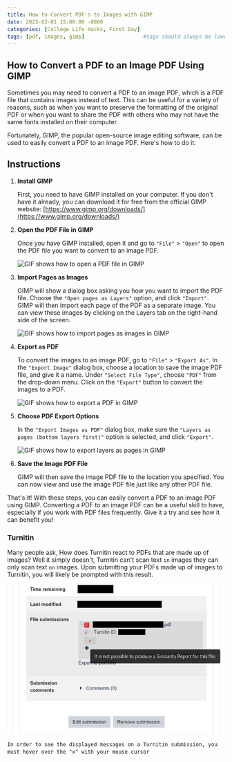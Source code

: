```yaml
---
title: How to Convert PDF's to Images with GIMP
date: 2023-03-01 15:00:00 -0800
categories: [College Life Hacks, First Day]
tags: [pdf, images, gimp]                   #tags should always be lowercase
---
```


## How to Convert a PDF to an Image PDF Using GIMP

Sometimes you may need to convert a PDF to an image PDF, which is a PDF file that contains images instead of text. This can be useful for a variety of reasons, such as when you want to preserve the formatting of the original PDF or when you want to share the PDF with others who may not have the same fonts installed on their computer.

Fortunately, GIMP, the popular open-source image editing software, can be used to easily convert a PDF to an image PDF. Here's how to do it:

## Instructions

1. **Install GIMP**

    First, you need to have GIMP installed on your computer. If you don't have it already, you can download it for free from the official GIMP website: [https://www.gimp.org/downloads/](https://www.gimp.org/downloads/)

2. **Open the PDF File in GIMP**

    Once you have GIMP installed, open it and go to `"File"` > `"Open"` to open the PDF file you want to convert to an image PDF.

    ![GIF shows how to open a PDF file in GIMP](/assets/img/pdf/step%202.GIF)

3. **Import Pages as Images**

    GIMP will show a dialog box asking you how you want to import the PDF file. Choose the `"Open pages as Layers"` option, and click `"Import"`. GIMP will then import each page of the PDF as a separate image. You can view these images by clicking on the Layers tab on the right-hand side of the screen.
    
    ![GIF shows how to import pages as images in GIMP](/assets/img/pdf/step%203.GIF)

4. **Export as PDF**

    To convert the images to an image PDF, go to `"File"` > `"Export As"`. In the `"Export Image"` dialog box, choose a location to save the image PDF file, and give it a name. Under `"Select File Type"`, choose `"PDF"` from the drop-down menu. Click on the `"Export"` button to convert the images to a PDF.

    ![GIF shows how to export a PDF in GIMP](/assets/img/pdf/step%204.GIF)

5. **Choose PDF Export Options**

    In the `"Export Images as PDF"` dialog box, make sure the `"Layers as pages (bottom layers first)"` option is selected, and click `"Export"`.
    
    ![GIF shows how to export layers as pages in GIMP](/assets/img/pdf/step%205.GIF)

6. **Save the Image PDF File**

    GIMP will then save the image PDF file to the location you specified. You can now view and use the image PDF file just like any other PDF file.

That's it! With these steps, you can easily convert a PDF to an image PDF using GIMP. Converting a PDF to an image PDF can be a useful skill to have, especially if you work with PDF files frequently. Give it a try and see how it can benefit you!

### Turnitin 
Many people ask, How does Turnitin react to PDFs that are made up of images? Well it simply doesn't, Turnitin can't scan text `in` images they can only scan text `on` images. Upon submitting your PDFs made up of images to Turnitin, you will likely be prompted with this result. 

![Images shows how Turnitin reacts to PDFs made up of images](/assets/img/pdf/Turnitin%20result.png)

`In order to see the displayed messages on a Turnitin submission, you must hover over the "x" with your mouse cursor`